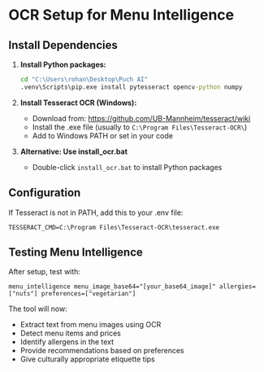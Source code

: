 # OCR Setup for Menu Intelligence

## Install Dependencies

1. **Install Python packages:**
   ```cmd
   cd "C:\Users\rohan\Desktop\Puch AI"
   .venv\Scripts\pip.exe install pytesseract opencv-python numpy
   ```

2. **Install Tesseract OCR (Windows):**
   - Download from: https://github.com/UB-Mannheim/tesseract/wiki
   - Install the .exe file (usually to `C:\Program Files\Tesseract-OCR\`)
   - Add to Windows PATH or set in your code

3. **Alternative: Use install_ocr.bat**
   - Double-click `install_ocr.bat` to install Python packages

## Configuration

If Tesseract is not in PATH, add this to your .env file:
```
TESSERACT_CMD=C:\Program Files\Tesseract-OCR\tesseract.exe
```

## Testing Menu Intelligence

After setup, test with:
```
menu_intelligence menu_image_base64="[your_base64_image]" allergies=["nuts"] preferences=["vegetarian"]
```

The tool will now:
- Extract text from menu images using OCR
- Detect menu items and prices
- Identify allergens in the text
- Provide recommendations based on preferences
- Give culturally appropriate etiquette tips
